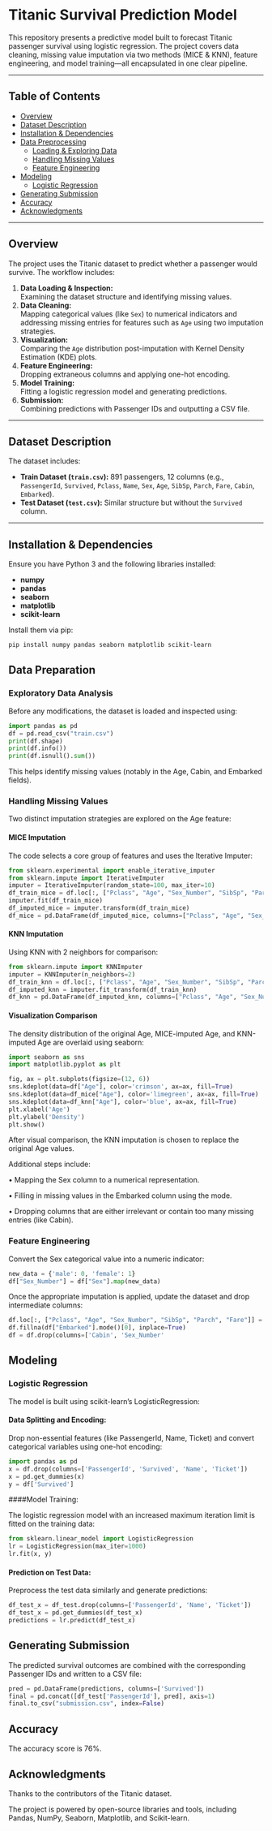# Titanic Survival Prediction Model

This repository presents a predictive model built to forecast Titanic passenger survival using logistic regression. The project covers data cleaning, missing value imputation via two methods (MICE & KNN), feature engineering, and model training—all encapsulated in one clear pipeline.

---

## Table of Contents

- [Overview](#overview)
- [Dataset Description](#dataset-description)
- [Installation & Dependencies](#installation--dependencies)
- [Data Preprocessing](#data-preprocessing)
  - [Loading & Exploring Data](#loading--exploring-data)
  - [Handling Missing Values](#handling-missing-values)
  - [Feature Engineering](#feature-engineering)
- [Modeling](#modeling)
  - [Logistic Regression](#logistic-regression)
- [Generating Submission](#generating-submission)
- [Accuracy](#accuracy)
- [Acknowledgments](#acknowledgments)

---

## Overview

The project uses the Titanic dataset to predict whether a passenger would survive. The workflow includes:

1. **Data Loading & Inspection:**  
   Examining the dataset structure and identifying missing values.
2. **Data Cleaning:**  
   Mapping categorical values (like `Sex`) to numerical indicators and addressing missing entries for features such as `Age` using two imputation strategies.
3. **Visualization:**  
   Comparing the `Age` distribution post-imputation with Kernel Density Estimation (KDE) plots.
4. **Feature Engineering:**  
   Dropping extraneous columns and applying one-hot encoding.
5. **Model Training:**  
   Fitting a logistic regression model and generating predictions.
6. **Submission:**  
   Combining predictions with Passenger IDs and outputting a CSV file.

---

## Dataset Description

The dataset includes:
- **Train Dataset (`train.csv`):** 891 passengers, 12 columns (e.g., `PassengerId`, `Survived`, `Pclass`, `Name`, `Sex`, `Age`, `SibSp`, `Parch`, `Fare`, `Cabin`, `Embarked`).
- **Test Dataset (`test.csv`):** Similar structure but without the `Survived` column.

---

## Installation & Dependencies

Ensure you have Python 3 and the following libraries installed:

- **numpy**
- **pandas**
- **seaborn**
- **matplotlib**
- **scikit-learn**

Install them via pip:

```bash
pip install numpy pandas seaborn matplotlib scikit-learn
```

## Data Preparation

### Exploratory Data Analysis

Before any modifications, the dataset is loaded and inspected using:

```python
import pandas as pd
df = pd.read_csv("train.csv")
print(df.shape)
print(df.info())
print(df.isnull().sum())
```

This helps identify missing values (notably in the Age, Cabin, and Embarked fields).

### Handling Missing Values

Two distinct imputation strategies are explored on the Age feature:

#### MICE Imputation
The code selects a core group of features and uses the Iterative Imputer:
```python
from sklearn.experimental import enable_iterative_imputer
from sklearn.impute import IterativeImputer
imputer = IterativeImputer(random_state=100, max_iter=10)
df_train_mice = df.loc[:, ["Pclass", "Age", "Sex_Number", "SibSp", "Parch", "Fare"]]
imputer.fit(df_train_mice)
df_imputed_mice = imputer.transform(df_train_mice)
df_mice = pd.DataFrame(df_imputed_mice, columns=["Pclass", "Age", "Sex_Number", "SibSp", "Parch", "Fare"])
```

#### KNN Imputation
Using KNN with 2 neighbors for comparison:
```python
from sklearn.impute import KNNImputer
imputer = KNNImputer(n_neighbors=2)
df_train_knn = df.loc[:, ["Pclass", "Age", "Sex_Number", "SibSp", "Parch", "Fare"]]
df_imputed_knn = imputer.fit_transform(df_train_knn)
df_knn = pd.DataFrame(df_imputed_knn, columns=["Pclass", "Age", "Sex_Number", "SibSp", "Parch", "Fare"])
```

#### Visualization Comparison
The density distribution of the original Age, MICE-imputed Age, and KNN-imputed Age are overlaid using seaborn:
```python
import seaborn as sns
import matplotlib.pyplot as plt

fig, ax = plt.subplots(figsize=(12, 6))
sns.kdeplot(data=df["Age"], color='crimson', ax=ax, fill=True)
sns.kdeplot(data=df_mice["Age"], color='limegreen', ax=ax, fill=True)
sns.kdeplot(data=df_knn["Age"], color='blue', ax=ax, fill=True)
plt.xlabel('Age')
plt.ylabel('Density')
plt.show()
```

After visual comparison, the KNN imputation is chosen to replace the original Age values.

Additional steps include:

• Mapping the Sex column to a numerical representation.

• Filling in missing values in the Embarked column using the mode.

• Dropping columns that are either irrelevant or contain too many missing entries (like Cabin).

### Feature Engineering
Convert the Sex categorical value into a numeric indicator:

```python
new_data = {'male': 0, 'female': 1}
df["Sex_Number"] = df["Sex"].map(new_data)
```
Once the appropriate imputation is applied, update the dataset and drop intermediate columns:

```python
df.loc[:, ["Pclass", "Age", "Sex_Number", "SibSp", "Parch", "Fare"]] = df_knn
df.fillna(df["Embarked"].mode()[0], inplace=True)
df = df.drop(columns=['Cabin', 'Sex_Number'
```

## Modeling
### Logistic Regression

The model is built using scikit-learn’s LogisticRegression:

#### Data Splitting and Encoding:

Drop non-essential features (like PassengerId, Name, Ticket) and convert categorical variables using one-hot encoding:

```python
import pandas as pd
x = df.drop(columns=['PassengerId', 'Survived', 'Name', 'Ticket'])
x = pd.get_dummies(x)
y = df['Survived']
```
####Model Training:

The logistic regression model with an increased maximum iteration limit is fitted on the training data:

```python
from sklearn.linear_model import LogisticRegression
lr = LogisticRegression(max_iter=1000)
lr.fit(x, y)
```
#### Prediction on Test Data:

Preprocess the test data similarly and generate predictions:

```python
df_test_x = df_test.drop(columns=['PassengerId', 'Name', 'Ticket'])
df_test_x = pd.get_dummies(df_test_x)
predictions = lr.predict(df_test_x)
```

## Generating Submission
The predicted survival outcomes are combined with the corresponding Passenger IDs and written to a CSV file:

```python
pred = pd.DataFrame(predictions, columns=['Survived'])
final = pd.concat([df_test['PassengerId'], pred], axis=1)
final.to_csv("submission.csv", index=False)
```
## Accuracy
The accuracy score is 76%.

## Acknowledgments
Thanks to the contributors of the Titanic dataset.

The project is powered by open-source libraries and tools, including Pandas, NumPy, Seaborn, Matplotlib, and Scikit-learn.
